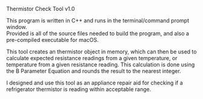 Thermistor Check Tool v1.0

This program is written in C++ and runs in the terminal/command prompt window.  
Provided is all of the source files needed to build the program, and also a pre-compiled 
executable for macOS.

This tool creates an thermistor object in memory, which can then be used to calculate 
expected resistance readings from a given temperature, or temperature from a given 
resistance reading. This calculation is done using the B Parameter Equation and rounds the 
result to the nearest integer.

I designed and use this tool as an appliance repair aid for checking if a refrigerator 
thermistor is reading within acceptable range.
